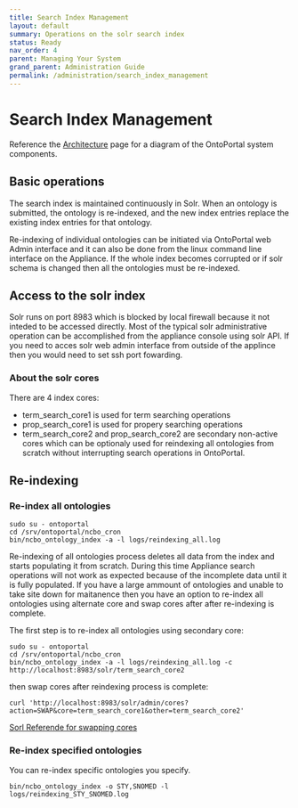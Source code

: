 ```yaml
---
title: Search Index Management
layout: default
summary: Operations on the solr search index
status: Ready
nav_order: 4
parent: Managing Your System
grand_parent: Administration Guide
permalink: /administration/search_index_management
---
```


# Search Index Management

Reference the <a href="{{site.baseurl}}/architecture_reference">Architecture</a> page 
for a diagram of the OntoPortal system components.

## Basic operations

The search index is maintained continuously in Solr.
When an ontology is submitted, the ontology is re-indexed, 
and the new index entries replace the existing index entries for that ontology.

Re-indexing of individual ontologies can be initiated via OntoPortal web Admin interface and it can also be done from the linux command line interface on the Appliance.  If the whole index becomes corrupted or if solr schema is changed then all the ontologies must be re-indexed.

## Access to the solr index

Solr runs on port 8983 which is blocked by local firewall because it not inteded to be accessed directly.  Most of the typical solr administrative operation can be accomplished from the appliance console using solr API.  If you need to acces solr web admin interface from outside of the applince then you would need to set ssh port fowarding. 

### About the solr cores

There are 4 index cores:
* term_search_core1 is used for term searching operations
* prop_search_core1 is used for propery searching operations
* term_search_core2 and prop_search_core2 are secondary non-active cores which can be optionaly used for reindexing all ontologies from scratch without interrupting search operations in OntoPortal.


## Re-indexing

### Re-index all ontologies

```
sudo su - ontoportal
cd /srv/ontoportal/ncbo_cron
bin/ncbo_ontology_index -a -l logs/reindexing_all.log
```
Re-indexing of all ontologies process deletes all data from the index and starts populating it from scratch.  During this time Appliance search operations will not work as expected because of the incomplete data until it is fully populated.  If you have a large ammount of ontologies and unable to take site down for maitanence then you have an option to re-index all ontologies using alternate core and swap cores after after re-indexing is complete.

The first step is to re-index all ontologies using secondary core:
```
sudo su - ontoportal
cd /srv/ontoportal/ncbo_cron
bin/ncbo_ontology_index -a -l logs/reindexing_all.log -c http://localhost:8983/solr/term_search_core2

```
then swap cores after reindexing process is complete:
```
curl 'http://localhost:8983/solr/admin/cores?action=SWAP&core=term_search_core1&other=term_search_core2'
```
[Sorl Referende for swapping cores](https://lucene.apache.org/solr/guide/8_2/coreadmin-api.html#CoreAdminAPI-Input.4)

 
### Re-index specified ontologies

You can re-index specific ontologies you specify. 

```
bin/ncbo_ontology_index -o STY,SNOMED -l logs/reindexing_STY_SNOMED.log
```








